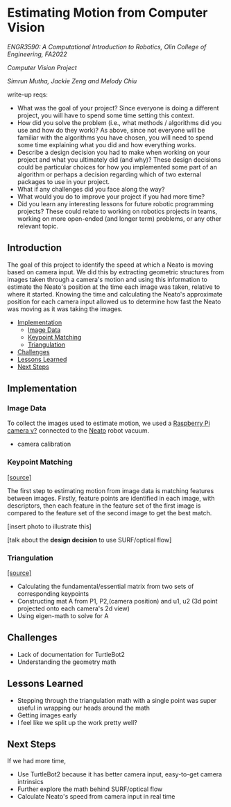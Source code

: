 # Estimating Motion from Computer Vision

*ENGR3590: A Computational Introduction to Robotics, Olin College of Engineering, FA2022*

*Computer Vision Project*

*Simrun Mutha, Jackie Zeng and Melody Chiu*

write-up reqs:
* What was the goal of your project? Since everyone is doing a different project, you will have to spend some time setting this context.
* How did you solve the problem (i.e., what methods / algorithms did you use and how do they work)? As above, since not everyone will be familiar with the algorithms you have chosen, you will need to spend some time explaining what you did and how everything works.
* Describe a design decision you had to make when working on your project and what you ultimately did (and why)? These design decisions could be particular choices for how you implemented some part of an algorithm or perhaps a decision regarding which of two external packages to use in your project.
* What if any challenges did you face along the way?
* What would you do to improve your project if you had more time?
* Did you learn any interesting lessons for future robotic programming projects? These could relate to working on robotics projects in teams, working on more open-ended (and longer term) problems, or any other relevant topic.

## Introduction

The goal of this project to identify the speed at which a Neato is moving based on camera input. We did this by extracting geometric structures from images taken through a camera's motion and using this information to estimate the Neato's position at the time each image was taken, relative to where it started. Knowing the time and calculating the Neato's approximate position for each camera input allowed us to determine how fast the Neato was moving as it was taking the images.

* [Implementation](#implementation)
    * [Image Data](#image-data)
    * [Keypoint Matching](#keypoint-matching)
    * [Triangulation](#triangulation)
* [Challenges](#challenges)
* [Lessons Learned](#lessons-learned)
* [Next Steps](#next-steps)

## Implementation
### Image Data

To collect the images used to estimate motion, we used a [Raspberry Pi camera v?](https://www.raspberrypi.com/documentation/accessories/camera.html) connected to the [Neato](https://neatorobotics.com/) robot vacuum.

* camera calibration

### Keypoint Matching

[[source]](keypoint_matching.py)

The first step to estimating motion from image data is matching features between images. Firstly, feature points are identified in each image, with descriptors, then each feature in the feature set of the first image is compared to the feature set of the second image to get the best match.

[insert photo to illustrate this]

[talk about the **design decision** to use SURF/optical flow]

### Triangulation

[[source]](triangulation.py)

* Calculating the fundamental/essential matrix from two sets of corresponding keypoints
* Constructing mat A from P1, P2,(camera position) and u1, u2 (3d point projected onto each camera's 2d view)
* Using eigen-math to solve for A

## Challenges

* Lack of documentation for TurtleBot2
* Understanding the geometry math

## Lessons Learned

* Stepping through the triangulation math with a single point was super useful in wrapping our heads around the math
* Getting images early
* I feel like we split up the work pretty well?

## Next Steps

If we had more time,
* Use TurtleBot2 because it has better camera input, easy-to-get camera intrinsics
* Further explore the math behind SURF/optical flow
* Calculate Neato's speed from camera input in real time
